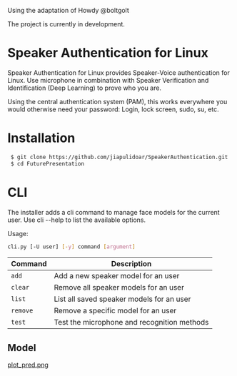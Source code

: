 Using the adaptation of Howdy @boltgolt 

The project is currently in development.

# Speaker Authentication for Linux 

Speaker Authentication for Linux provides Speaker-Voice authentication for Linux. Use microphone in combination with Speaker Verification and Identification (Deep Learning) to prove who you are. 

Using the central authentication system (PAM), this works everywhere you would otherwise need your password: Login, lock screen, sudo, su, etc.

# Installation 

```sh 
 $ git clone https://github.com/jiapulidoar/SpeakerAuthentication.git
 $ cd FuturePresentation
```

# CLI

The installer adds a cli command to manage face models for the current user. Use cli --help  to list the available options.

Usage:

```sh 
cli.py [-U user] [-y] command [argument] 
```

| Command   | Description                                   |
|-----------|-----------------------------------------------|
| `add`     | Add a new speaker model for an user           |
| `clear`   | Remove all speaker models for an user            |
| `list`    | List all saved speaker models for an user        |
| `remove`  | Remove a specific model for an user           |
| `test`    | Test the microphone and recognition methods       |


## Model 

[plot_pred.png](model)

